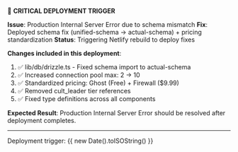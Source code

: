 🚨 **CRITICAL DEPLOYMENT TRIGGER**

**Issue**: Production Internal Server Error due to schema mismatch
**Fix**: Deployed schema fix (unified-schema → actual-schema) + pricing standardization
**Status**: Triggering Netlify rebuild to deploy fixes

**Changes included in this deployment**:
1. ✅ lib/db/drizzle.ts - Fixed schema import to actual-schema
2. ✅ Increased connection pool max: 2 → 10 
3. ✅ Standardized pricing: Ghost (Free) + Firewall ($9.99)
4. ✅ Removed cult_leader tier references
5. ✅ Fixed type definitions across all components

**Expected Result**: Production Internal Server Error should be resolved after deployment completes.

---
Deployment trigger: {{ new Date().toISOString() }}
